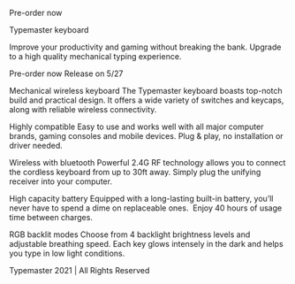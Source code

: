 Pre-order now

Typemaster keyboard

Improve your productivity and gaming without breaking the bank. Upgrade to a high quality
mechanical typing experience.

Pre-order now
Release on 5/27

Mechanical wireless keyboard
The Typemaster keyboard boasts top-notch build and practical design. It offers a wide variety
of switches and keycaps, along with reliable wireless connectivity.

Highly compatible
Easy to use and works well with all major computer brands, gaming consoles and mobile devices.
Plug & play, no installation or driver needed.

Wireless with bluetooth
Powerful 2.4G RF technology allows you to connect the cordless keyboard from up to 30ft away.
Simply plug the unifying receiver into your computer.

High capacity battery
Equipped with a long-lasting built-in battery, you’ll never have to spend a dime on replaceable ones. 
Enjoy 40 hours of usage time between charges.

RGB backlit modes
Choose from 4 backlight brightness levels and adjustable breathing speed. Each key glows intensely in the dark and helps
you type in low light conditions.

Typemaster 2021 | All Rights Reserved
